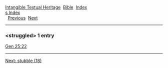 [Intangible Textual Heritage](../../index)  [Bible](../index) 
[Index](index)   
[s Index](_s_)  
  [Previous](c11044)  [Next](c11046) 

------------------------------------------------------------------------

### &lt;struggled&gt; 1 entry

[Gen 25:22](../kjv/gen025.htm#022)  

------------------------------------------------------------------------

[Next: stubble (18)](c11046)
